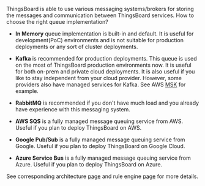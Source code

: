 ThingsBoard is able to use various messaging systems/brokers for storing the messages and communication between ThingsBoard services. How to choose the right queue implementation?
 
 * **In Memory** queue implementation is built-in and default. 
It is useful for development(PoC) environments and is not suitable for production deployments or any sort of cluster deployments.

 * **Kafka** is recommended for production deployments. This queue is used on the most of ThingsBoard production environments now. 
It is useful for both on-prem and private cloud deployments. It is also useful if you like to stay independent from your cloud provider.
However, some providers also have managed services for Kafka. See AWS [MSK](https://aws.amazon.com/msk/) for example.

 * **RabbitMQ** is recommended if you don't have much load and you already have experience with this messaging system.

 * **AWS SQS** is a fully managed message queuing service from AWS. Useful if you plan to deploy ThingsBoard on AWS.

 * **Google Pub/Sub** is a fully managed message queuing service from Google. Useful if you plan to deploy ThingsBoard on Google Cloud.  

 * **Azure Service Bus** is a fully managed message queuing service from Azure. Useful if you plan to deploy ThingsBoard on Azure.

See corresponding architecture [page](/docs/reference/#message-queues-are-awesome) and rule engine [page](/docs/user-guide/rule-engine-2-0/overview/#rule-engine-queue) for more details.